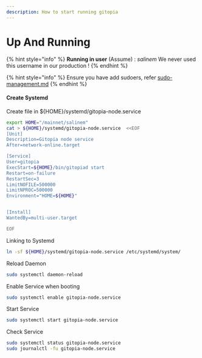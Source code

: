 ```yaml
---
description: How to start running gitopia
---
```


# Up And Running

{% hint style="info" %}
**Running in user** (Assume) : _salinem_ We never used this username in our production !
{% endhint %}

{% hint style="info" %}
Ensure you have add sudoers, refer [sudo-management.md](../../../security/sudo-management.md "mention")
{% endhint %}

#### Create Systemd

Create file in ${HOME}/systemd/gitopia-node.service

```bash
export HOME="/mainnet/salinem"
cat > ${HOME}/systemd/gitopia-node.service  <<EOF
[Unit]
Description=Gitopia node service
After=network-online.target

[Service]
User=gitopia
ExecStart=${HOME}/bin/gitopiad start 
Restart=on-failure
RestartSec=3
LimitNOFILE=500000
LimitNPROC=500000
Environment="HOME=${HOME}"


[Install]
WantedBy=multi-user.target

EOF
```

Linking to Systemd

```bash
ln -sf ${HOME}/systemd/gitopia-node.service /etc/systemd/system/
```

Reload Daemon

```bash
sudo systemctl daemon-reload
```

Enable Service when booting

```bash
sudo systemctl enable gitopia-node.service
```

Start Service

```bash
sudo systemctl start gitopia-node.service
```

Check Service

```bash
sudo systemctl status gitopia-node.service
sudo journalctl -fu gitopia-node.service
```
